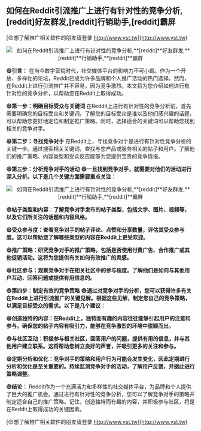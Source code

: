 ## **如何在Reddit引流推广上进行有针对性的竞争分析,**[reddit]**好友群发,**[reddit]**行销助手,**[reddit]**霸屏**

[😍想了解推广相关软件的朋友请登录 http://www.vst.tw](http://www.vst.tw)

 <center><img src="https://vst.tw/MP4/tuiguang/png/6.png" alt="如何在Reddit引流推广上进行有针对性的竞争分析,**[reddit]**好友群发,**[reddit]**行销助手,**[reddit]**霸屏"></center>

**😄引言：**
在当今数字营销时代，社交媒体平台的影响力不可小觑。作为一个开放、多样化的论坛，Reddit已成为许多品牌和个人推广活动的热门选择。然而，在Reddit上进行引流推广并不容易，因为竞争激烈。本文将为您介绍如何进行有针对性的竞争分析，以帮助您在Reddit上取得成功。

**😄第一步：明确目标受众与关键词**
在Reddit上进行有针对性的竞争分析前，首先需要明确您的目标受众和关键词。了解您的目标受众是谁以及他们感兴趣的话题，可以帮助您更好地定位和制定推广策略。同时，选择适合的关键词可以帮助您找到相关的竞争对手。

**😄第二步：寻找竞争对手**
在Reddit上，寻找竞争对手是进行有针对性竞争分析的关键一步。通过搜索相关关键词，查找与您产品或服务相关的帖子和用户。了解他们的推广策略、内容类型和受众反应能够为您提供宝贵的竞争情报。

**😄第三步：分析竞争对手的活动**
**😄一旦找到竞争对手，就需要对他们的活动进行深入分析。以下是几个关键方面需要重点关注：**

 <center><img src="https://vst.tw/MP4/tuiguang/png/6.png" alt="如何在Reddit引流推广上进行有针对性的竞争分析,**[reddit]**好友群发,**[reddit]**行销助手,**[reddit]**霸屏"></center>

**😄帖子类型和内容：了解竞争对手发布的帖子类型，包括文字、图片、视频等，以及它们所关注的话题和内容风格。**

**😄受众参与度：查看竞争对手的帖子评论、点赞和分享数量，评估其受众参与度。这可以帮助您了解哪些类型的内容在Reddit上更受欢迎。**

**😄推广策略：研究竞争对手的推广策略，包括是否使用付费广告、合作推广或其他促销活动。这将为您提供有关如何有效推广的灵感。**

**😄社区参与：观察竞争对手在相关社区中的参与程度。了解他们是如何与其他用户互动、回答问题或提供有用信息的。**

**😄第四步：制定有效的竞争策略**
**😄通过对竞争对手的分析，您可以获得许多有关在Reddit上进行引流推广的关键见解。根据这些见解，制定您自己的竞争策略，以满足目标受众的需求。以下是几个建议：**

**😄创造独特的内容：在Reddit上，独特而有趣的内容往往能够引起用户的注意和参与。确保您的帖子内容有吸引力，能够在竞争激烈的环境中脱颖而出。**

**😄与社区互动：积极参与相关社区，回答用户的问题，提供有用的信息，并与其他用户建立联系。这将帮助您树立良好的声誉，并吸引更多的关注和参与。**

**😄定期分析和优化：竞争对手的策略和用户行为可能会发生变化，因此定期进行分析和优化是至关重要的。持续监测竞争对手的活动，了解用户反馈，并据此进行策略调整。**

**😄结论：**
Reddit作为一个充满活力和多样性的社交媒体平台，为品牌和个人提供了巨大的推广机会。通过进行有针对性的竞争分析，您可以了解竞争对手的策略并制定适合自己的推广策略。记住，创造独特而有趣的内容，并积极参与社区，将是在Reddit上取得成功的关键因素。

[😍想了解推广相关软件的朋友请登录 http://www.vst.tw](http://www.vst.tw)



